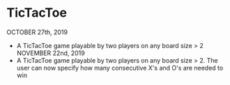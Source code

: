 # TicTacToe
OCTOBER 27th, 2019
- A TicTacToe game playable by two players on any board size > 2
NOVEMBER 22nd, 2019
- A TicTacToe game playable by two players on any board size > 2. The user can now specify how many consecutive X's and O's are needed to win

